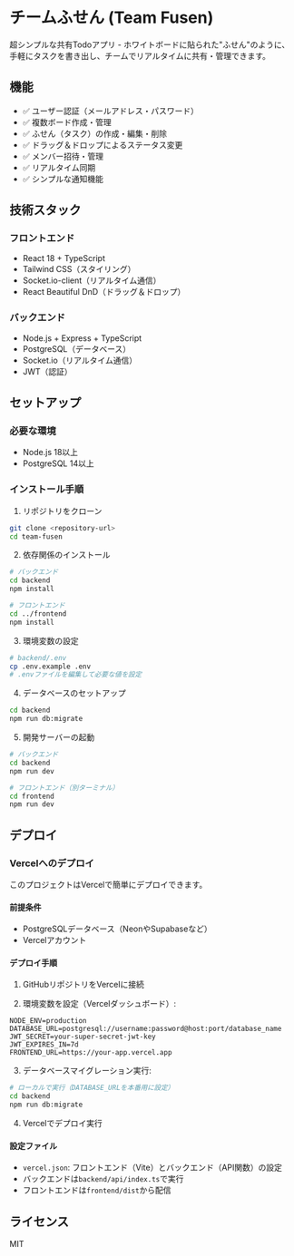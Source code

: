 # チームふせん (Team Fusen)

超シンプルな共有Todoアプリ - ホワイトボードに貼られた"ふせん"のように、手軽にタスクを書き出し、チームでリアルタイムに共有・管理できます。

## 機能

- ✅ ユーザー認証（メールアドレス・パスワード）
- ✅ 複数ボード作成・管理
- ✅ ふせん（タスク）の作成・編集・削除
- ✅ ドラッグ＆ドロップによるステータス変更
- ✅ メンバー招待・管理
- ✅ リアルタイム同期
- ✅ シンプルな通知機能

## 技術スタック

### フロントエンド
- React 18 + TypeScript
- Tailwind CSS（スタイリング）
- Socket.io-client（リアルタイム通信）
- React Beautiful DnD（ドラッグ＆ドロップ）

### バックエンド
- Node.js + Express + TypeScript
- PostgreSQL（データベース）
- Socket.io（リアルタイム通信）
- JWT（認証）

## セットアップ

### 必要な環境
- Node.js 18以上
- PostgreSQL 14以上

### インストール手順

1. リポジトリをクローン
```bash
git clone <repository-url>
cd team-fusen
```

2. 依存関係のインストール
```bash
# バックエンド
cd backend
npm install

# フロントエンド
cd ../frontend
npm install
```

3. 環境変数の設定
```bash
# backend/.env
cp .env.example .env
# .envファイルを編集して必要な値を設定
```

4. データベースのセットアップ
```bash
cd backend
npm run db:migrate
```

5. 開発サーバーの起動
```bash
# バックエンド
cd backend
npm run dev

# フロントエンド（別ターミナル）
cd frontend
npm run dev
```

## デプロイ

### Vercelへのデプロイ

このプロジェクトはVercelで簡単にデプロイできます。

#### 前提条件
- PostgreSQLデータベース（NeonやSupabaseなど）
- Vercelアカウント

#### デプロイ手順

1. GitHubリポジトリをVercelに接続

2. 環境変数を設定（Vercelダッシュボード）:
```
NODE_ENV=production
DATABASE_URL=postgresql://username:password@host:port/database_name
JWT_SECRET=your-super-secret-jwt-key
JWT_EXPIRES_IN=7d
FRONTEND_URL=https://your-app.vercel.app
```

3. データベースマイグレーション実行:
```bash
# ローカルで実行（DATABASE_URLを本番用に設定）
cd backend
npm run db:migrate
```

4. Vercelでデプロイ実行

#### 設定ファイル
- `vercel.json`: フロントエンド（Vite）とバックエンド（API関数）の設定
- バックエンドは`backend/api/index.ts`で実行
- フロントエンドは`frontend/dist`から配信

## ライセンス

MIT